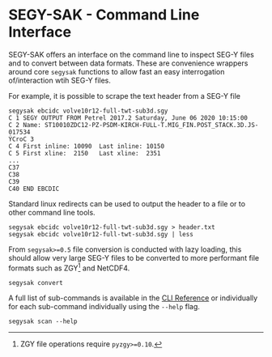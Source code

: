 # SEGY-SAK - Command Line Interface

SEGY-SAK offers an interface on the command line to inspect SEG-Y files and to
convert between data formats. These are convenience wrappers around core `segysak`
functions to allow fast an easy interrogation of/interaction wtih SEG-Y files.

For example, it is possible to scrape the text header from a SEG-Y file

```shell
segysak ebcidc volve10r12-full-twt-sub3d.sgy
C 1 SEGY OUTPUT FROM Petrel 2017.2 Saturday, June 06 2020 10:15:00
C 2 Name: ST10010ZDC12-PZ-PSDM-KIRCH-FULL-T.MIG_FIN.POST_STACK.3D.JS-017534
ÝCroC 3
C 4 First inline: 10090  Last inline: 10150
C 5 First xline:  2150   Last xline:  2351
...
C37
C38
C39
C40 END EBCDIC
```

Standard linux redirects can be used to output the header to a file or to other
command line tools.

```shell
segysak ebcidc volve10r12-full-twt-sub3d.sgy > header.txt
segysak ebcidc volve10r12-full-twt-sub3d.sgy | less
```
From `segysak>=0.5` file conversion is conducted with lazy loading, this should
allow very large SEG-Y files to be converted to more performant file formats such
as ZGY[^1] and NetCDF4.



```shell
segysak convert 
```

A full list of sub-commands is available in the [CLI Reference](command-line-ref.md)
or individually for each sub-command individually using the `--help` flag.

```shell
segysak scan --help
```

[^1]: ZGY file operations require `pyzgy>=0.10`.
